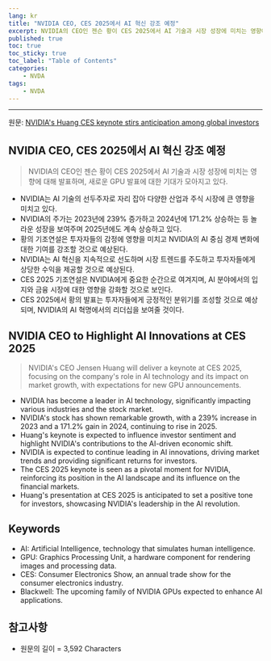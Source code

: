 ```yaml
---
lang: kr
title: "NVIDIA CEO, CES 2025에서 AI 혁신 강조 예정"
excerpt: NVIDIA의 CEO인 젠슨 황이 CES 2025에서 AI 기술과 시장 성장에 미치는 영향에 대해 발표하며, 새로운 GPU 발표에 대한 기대가 모아지고 있다.
published: true
toc: true
toc_sticky: true
toc_label: "Table of Contents"
categories:
    - NVDA
tags:
    - NVDA
---
```


---

  원문: [NVIDIA's Huang CES keynote stirs anticipation among global investors](https://www.investing.com/news/stock-market-news/nvidias-huang-ces-keynote-stirs-anticipation-among-global-investors-93CH-3797181)

## NVIDIA CEO, CES 2025에서 AI 혁신 강조 예정

> NVIDIA의 CEO인 젠슨 황이 CES 2025에서 AI 기술과 시장 성장에 미치는 영향에 대해 발표하며, 새로운 GPU 발표에 대한 기대가 모아지고 있다.


- NVIDIA는 AI 기술의 선두주자로 자리 잡아 다양한 산업과 주식 시장에 큰 영향을 미치고 있다.
- NVIDIA의 주가는 2023년에 239% 증가하고 2024년에 171.2% 상승하는 등 놀라운 성장을 보여주며 2025년에도 계속 상승하고 있다.
- 황의 기조연설은 투자자들의 감정에 영향을 미치고 NVIDIA의 AI 중심 경제 변화에 대한 기여를 강조할 것으로 예상된다.
- NVIDIA는 AI 혁신을 지속적으로 선도하며 시장 트렌드를 주도하고 투자자들에게 상당한 수익을 제공할 것으로 예상된다.
- CES 2025 기조연설은 NVIDIA에게 중요한 순간으로 여겨지며, AI 분야에서의 입지와 금융 시장에 대한 영향을 강화할 것으로 보인다.
- CES 2025에서 황의 발표는 투자자들에게 긍정적인 분위기를 조성할 것으로 예상되며, NVIDIA의 AI 혁명에서의 리더십을 보여줄 것이다.

## NVIDIA CEO to Highlight AI Innovations at CES 2025

> NVIDIA's CEO Jensen Huang will deliver a keynote at CES 2025, focusing on the company's role in AI technology and its impact on market growth, with expectations for new GPU announcements.


- NVIDIA has become a leader in AI technology, significantly impacting various industries and the stock market.
- NVIDIA's stock has shown remarkable growth, with a 239% increase in 2023 and a 171.2% gain in 2024, continuing to rise in 2025.
- Huang's keynote is expected to influence investor sentiment and highlight NVIDIA's contributions to the AI-driven economic shift.
- NVIDIA is expected to continue leading in AI innovations, driving market trends and providing significant returns for investors.
- The CES 2025 keynote is seen as a pivotal moment for NVIDIA, reinforcing its position in the AI landscape and its influence on the financial markets.
- Huang's presentation at CES 2025 is anticipated to set a positive tone for investors, showcasing NVIDIA's leadership in the AI revolution.

## Keywords

- AI: Artificial Intelligence, technology that simulates human intelligence.
- GPU: Graphics Processing Unit, a hardware component for rendering images and processing data.
- CES: Consumer Electronics Show, an annual trade show for the consumer electronics industry.
- Blackwell: The upcoming family of NVIDIA GPUs expected to enhance AI applications.

## 참고사항

- 원문의 길이 = 3,592 Characters

